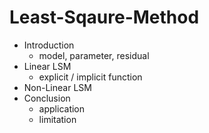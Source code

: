 # Least-Sqaure-Method

- Introduction
  - model, parameter, residual
- Linear LSM
  - explicit / implicit function
- Non-Linear LSM
- Conclusion
  - application
  - limitation
